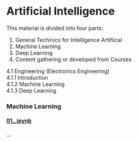 # Artificial Intelligence

This material is divided into four parts:

1. General Techinics for Intelligence Artifiical
2. Machine Learning
3. Deep Learning
4. Content gathering or developed from Courses







4.1 Engineering (Electronics Engineering)  
4.1.1 Introduction  
4.1.2 Machine Learning  
4.1.3 Deep Learning  



### Machine Learning
#### [01_.ipynb](courses/engineering/deep-learning/01_review/01_.ipynb)
...